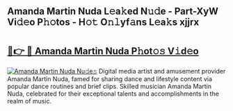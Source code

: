 ## Amanda Martin Nuda L𝚎a𝚔ed N𝚞𝚍e - Part-XyW Vi𝚍𝚎o P𝚑𝚘tos - H𝚘𝚝 O𝚗𝚕yf𝚊ns L𝚎a𝚔s xjjrx

# <h2><a href="http://kff4kwc.oniu.top/?m=Amanda+Martin+Nuda">🔗👉 🔴 Amanda Martin Nuda P𝚑ot𝚘𝚜 V𝚒d𝚎o</a></h2>

[![Amanda Martin Nuda Nu𝚍e𝚜](https://i.imgur.com/0qMVB7G.gif)](http://kff4kwc.oniu.top/?m=Amanda+Martin+Nuda)
Digital media artist and amusement provider Amanda Martin Nuda, famed for sharing dance and lifestyle content via popular dance routines and brief clips. Skilled musician Amanda Martin Nuda, celebrated for their exceptional talents and accomplishments in the realm of music.  
